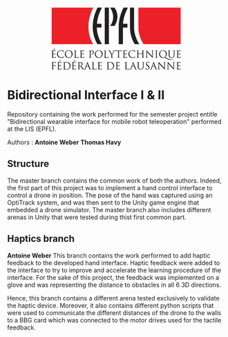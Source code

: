 <p align="center">
  <img src=https://github.com/AntoineWeber/Bidirectional_Interface/blob/master/readme_images/epfl_logo.png>
</p>

# Bidirectional Interface I & II
Repository containing the work performed for the semester project entitle "Bidirectional wearable interface for mobile robot teleoperation" performed at the LIS (EPFL).

Authors :
**Antoine Weber**
**Thomas Havy**

## Structure
The master branch contains the common work of both the authors. Indeed, the first part of this project was to implement a hand control interface to control a drone in position.
The pose of the hand was captured using an OptiTrack system, and was then sent to the Unity game engine that embedded a drone simulator.
The master branch also includes different arenas in Unity that were tested during thist first common part.

## Haptics branch
**Antoine Weber**
This branch contains the work performed to add haptic feedback to the developed hand interface.
Haptic feedback were added to the interface to try to improve and accelerate the learning procedure of the interface. For the sake of this project, the feedback was implemented on a glove and was representing the distance to obstacles in all 6 3D directions.

Hence, this branch contains a different arena tested exclusively to validate the haptic device. Moreover, it also contains different python scripts that were used to communicate the different distances of the drone to the walls to a BBG card which was connected to the motor drives used for the tactile feedback.
